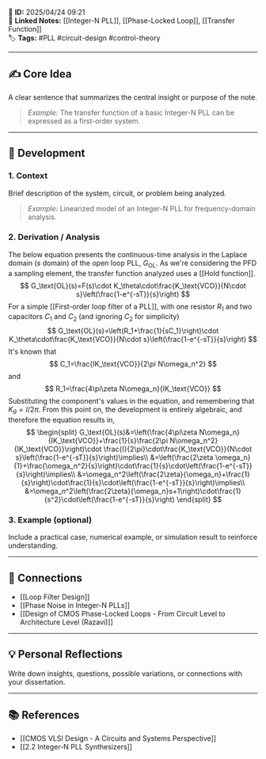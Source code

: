 📌 **ID:** 2025/04/24 09:21  
🔗 **Linked Notes:** [[Integer-N PLL]], [[Phase-Locked Loop]], [[Transfer Function]]  
🏷️ **Tags:** #PLL #circuit-design #control-theory

---

## ✍️ Core Idea  
A clear sentence that summarizes the central insight or purpose of the note.  
> *Example:* The transfer function of a basic Integer-N PLL can be expressed as a first-order system.

---

## 🧩 Development

### 1. Context  
Brief description of the system, circuit, or problem being analyzed.  
> *Example:* Linearized model of an Integer-N PLL for frequency-domain analysis.

### 2. Derivation / Analysis  
The below equation presents the continuous-time analysis in the Laplace domain ($s$ domain) of the open loop PLL, $G_\text{OL}$. As we're considering the PFD a sampling element, the transfer function analyzed uses a [[Hold function]].
$$
G_\text{OL}(s)=F(s)\cdot K_\theta\cdot\frac{K_\text{VCO}}{N\cdot s}\left(\frac{1-e^{-sT}}{s}\right)
$$
For a simple [[First-order loop filter of a PLL]], with one resistor $R_1$ and two capacitors $C_1$ and $C_2$ (and ignoring $C_2$ for simplicity)
$$
G_\text{OL}(s)=\left(R_1+\frac{1}{sC_1}\right)\cdot K_\theta\cdot\frac{K_\text{VCO}}{N\cdot s}\left(\frac{1-e^{-sT}}{s}\right)
$$
It's known that
$$
C_1=\frac{IK_\text{VCO}}{2\pi N\omega_n^2}
$$
and
$$
R_1=\frac{4\pi\zeta N\omega_n}{IK_\text{VCO}}
$$
Substituting the component's values in the equation, and remembering that $K_\theta=I/2\pi$. From this point on, the development is entirely algebraic, and therefore the equation results in, 
$$
\begin{split}
G_\text{OL}(s)&=\left(\frac{4\pi\zeta N\omega_n}{IK_\text{VCO}}+\frac{1}{s}\frac{2\pi N\omega_n^2}{IK_\text{VCO}}\right)\cdot \frac{I}{2\pi}\cdot\frac{K_\text{VCO}}{N\cdot s}\left(\frac{1-e^{-sT}}{s}\right)\implies\\
&=\left(\frac{2\zeta \omega_n}{1}+\frac{\omega_n^2}{s}\right)\cdot\frac{1}{s}\cdot\left(\frac{1-e^{-sT}}{s}\right)\implies\\
&=\omega_n^2\left(\frac{2\zeta}{\omega_n}+\frac{1}{s}\right)\cdot\frac{1}{s}\cdot\left(\frac{1-e^{-sT}}{s}\right)\implies\\
&=\omega_n^2\left(\frac{2\zeta}{\omega_n}s+1\right)\cdot\frac{1}{s^2}\cdot\left(\frac{1-e^{-sT}}{s}\right)
\end{split}
$$

### 3. Example (optional)  
Include a practical case, numerical example, or simulation result to reinforce understanding.

---

## 🔁 Connections  
- [[Loop Filter Design]]  
- [[Phase Noise in Integer-N PLLs]]  
- [[Design of CMOS Phase-Locked Loops - From Circuit Level to Architecture Level (Razavi)]]

---

## 💡 Personal Reflections  
Write down insights, questions, possible variations, or connections with your dissertation.

---

## 📚 References  
- [[CMOS VLSI Design - A Circuits and Systems Perspective]]
- [[2.2 Integer-N PLL Synthesizers]] 
